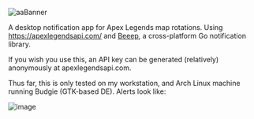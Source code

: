 ![aaBanner](https://user-images.githubusercontent.com/15215359/121749073-0de83300-cad8-11eb-8306-d8f69334731b.jpg)


A desktop notification app for Apex Legends map rotations. Using https://apexlegendsapi.com/ and [Beeep](https://github.com/gen2brain/beeep), a cross-platform Go notification library.

If you wish you use this, an API key can be generated (relatively) anonymously at apexlegendsapi.com.

Thus far, this is only tested on my workstation, and Arch Linux machine running Budgie (GTK-based DE). Alerts look like:

![image](https://user-images.githubusercontent.com/15215359/121745794-dd51ca80-cad2-11eb-8144-dfc0d3a39c4e.png)

